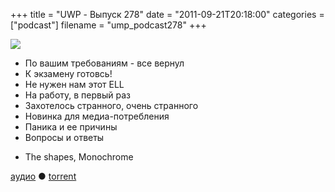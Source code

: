 +++
title = "UWP - Выпуск 278"
date = "2011-09-21T20:18:00"
categories = ["podcast"]
filename = "ump_podcast278"
+++

![](https://podcast.umputun.com/images/uwp/uwp278.jpg)


- По вашим требованиям - все вернул
- К экзамену готовсь!
- Не нужен нам этот ELL
- На работу, в первый раз
- Захотелось странного, очень странного
- Новинка для медиа-потребления
- Паника и ее причины
- Вопросы и ответы

* Тhe shapes, Мonochrome

[аудио](http://archive.rucast.net/uwp/media/ump_podcast278.mp3) ● [torrent](http://archive.rucast.net/uwp/media/ump_podcast278.mp3.torrent)


<audio src="http://archive.rucast.net/uwp/media/ump_podcast278.mp3" preload="none">